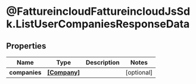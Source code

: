 # @FattureincloudFattureincloudJsSdk.ListUserCompaniesResponseData

## Properties

Name | Type | Description | Notes
------------ | ------------- | ------------- | -------------
**companies** | [**[Company]**](Company.md) |  | [optional] 


